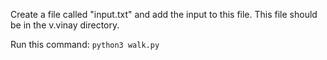 Create a file called "input.txt" and add the input to this file. This file should be in the v.vinay directory.

Run this command:
`python3 walk.py`
